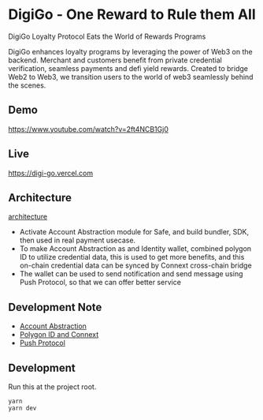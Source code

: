 # DigiGo - One Reward to Rule them All

DigiGo Loyalty Protocol Eats the World of Rewards Programs

DigiGo enhances loyalty programs by leveraging the power of Web3 on the backend. Merchant and customers benefit from private credential verification, seamless payments and defi yield rewards. Created to bridge Web2 to Web3, we transition users to the world of web3 seamlessly behind the scenes.

## Demo

https://www.youtube.com/watch?v=2ft4NCB1Gj0

## Live

https://digi-go.vercel.com

## Architecture

[architecture](./docs/architecture.png)

- Activate Account Abstraction module for Safe, and build bundler, SDK, then used in real payment usecase.
- To make Account Abstraction as and Identity wallet, combined polygon ID to utilize credential data, this is used to get more benefits, and this on-chain credential data can be synced by Connext cross-chain bridge
- The wallet can be used to send notification and send message using Push Protocol, so that we can offer better service

## Development Note

- [Account Abstraction](./account-abstraction/README.md)
- [Polygon ID and Connext](./account-abstraction/Crosschain-Onchain-Verification.md)
- [Push Protocol](./push-protocol/README.md)

## Development

Run this at the project root.

```
yarn
yarn dev
```
